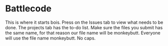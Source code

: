# Battlecode
This is where it starts bois.
Press on the Issues tab to view what needs to be done.
The projects tab has the to-do list.
Make sure the files you submit has the same name, for that reason our file name will be monkeybutt. Everyone will use the file name monkeybutt. No caps.
